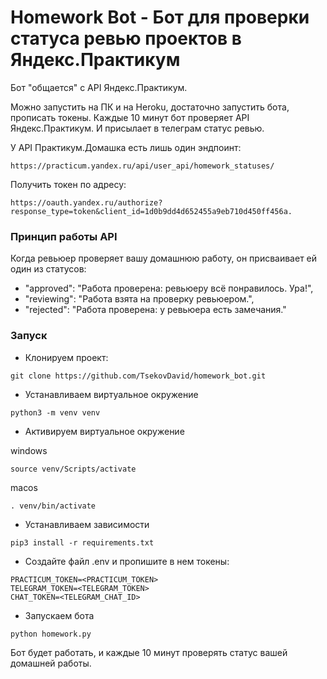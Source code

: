 # Homework Bot - Бот для проверки статуса ревью проектов в Яндекс.Практикум

Бот "общается" с API Яндекс.Практикум.

Можно запустить на ПК и на Heroku, достаточно запустить бота, прописать токены.
Каждые 10 минут бот проверяет API Яндекс.Практикум. И присылает в телеграм статус ревью.

У API Практикум.Домашка есть лишь один эндпоинт: 
```
https://practicum.yandex.ru/api/user_api/homework_statuses/
```
Получить токен по адресу: 
```
https://oauth.yandex.ru/authorize?response_type=token&client_id=1d0b9dd4d652455a9eb710d450ff456a.
```

### Принцип работы API
Когда ревьюер проверяет вашу домашнюю работу, он присваивает ей один из статусов:

 -   "approved": "Работа проверена: ревьюеру всё понравилось. Ура!",
 -   "reviewing": "Работа взята на проверку ревьюером.",
 -   "rejected": "Работа проверена: у ревьюера есть замечания."

### Запуск

* Клонируем проект:

```
git clone https://github.com/TsekovDavid/homework_bot.git
```

* Устанавливаем виртуальное окружение

```
python3 -m venv venv
```

* Активируем виртуальное окружение

windows
```
source venv/Scripts/activate
```
macos
```
. venv/bin/activate
```

* Устанавливаем зависимости

```
pip3 install -r requirements.txt
```

* Создайте файл .env и пропишите в нем токены:

```
PRACTICUM_TOKEN=<PRACTICUM_TOKEN>
TELEGRAM_TOKEN=<TELEGRAM_TOKEN>
CHAT_TOKEN=<TELEGRAM_CHAT_ID>
```

* Запускаем бота

```
python homework.py
```

Бот будет работать, и каждые 10 минут проверять статус вашей домашней работы.
